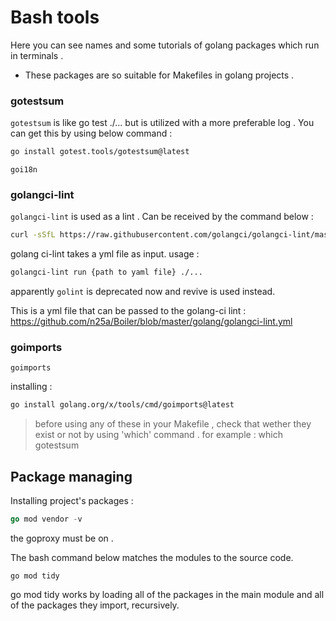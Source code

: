 # Bash tools 

Here you can see names and some tutorials of golang packages which run
in terminals . 
* These packages are so suitable for Makefiles in golang projects .

### gotestsum
`gotestsum` is like go test ./... but is utilized with a more preferable log . You can get this
by using below command : 
```bash
go install gotest.tools/gotestsum@latest
```

`goi18n`

### golangci-lint
`golangci-lint` is used as a lint . Can be received by the command below : 

```bash
curl -sSfL https://raw.githubusercontent.com/golangci/golangci-lint/master/install.sh | sh -s -- -b $(shell go env GOPATH)/bin;
```
golang ci-lint takes a yml file as input. usage : 

```bash
golangci-lint run {path to yaml file} ./...
```
apparently `golint` is deprecated now and revive is used instead. 

This is a yml file that can be passed to the golang-ci lint : https://github.com/n25a/Boiler/blob/master/golang/golangci-lint.yml

### goimports
`goimports`

installing :
```bash
go install golang.org/x/tools/cmd/goimports@latest
```

> before using any of these in your Makefile , check that wether they exist
or not by using 'which' command . for example : which gotestsum 

## Package managing
Installing project's packages :
```go
go mod vendor -v
```
the goproxy must be on . 

The bash command below matches the modules to the source code. 
```
go mod tidy
```

go mod tidy works by loading all of the packages in the main module and all of the packages they import, recursively. 

